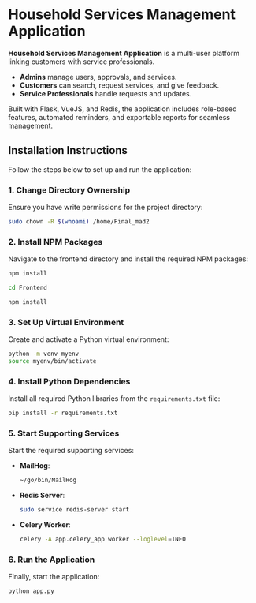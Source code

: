 # Household Services Management Application

**Household Services Management Application** is a multi-user platform linking customers with service professionals. 

- **Admins** manage users, approvals, and services.
- **Customers** can search, request services, and give feedback.
- **Service Professionals** handle requests and updates.

Built with Flask, VueJS, and Redis, the application includes role-based features, automated reminders, and exportable reports for seamless management.

## Installation Instructions

Follow the steps below to set up and run the application:

### 1. Change Directory Ownership
Ensure you have write permissions for the project directory:
```bash
sudo chown -R $(whoami) /home/Final_mad2
```

### 2. Install NPM Packages
Navigate to the frontend directory and install the required NPM packages:
```bash
npm install 

cd Frontend

npm install
```

### 3. Set Up Virtual Environment
Create and activate a Python virtual environment:
```bash
python -m venv myenv
source myenv/bin/activate
```

### 4. Install Python Dependencies
Install all required Python libraries from the `requirements.txt` file:
```bash
pip install -r requirements.txt
```

### 5. Start Supporting Services
Start the required supporting services:
- **MailHog**:
  ```bash
  ~/go/bin/MailHog
  ```
- **Redis Server**:
  ```bash
  sudo service redis-server start
  ```
- **Celery Worker**:
  ```bash
  celery -A app.celery_app worker --loglevel=INFO
  ```

### 6. Run the Application
Finally, start the application:
```bash
python app.py
